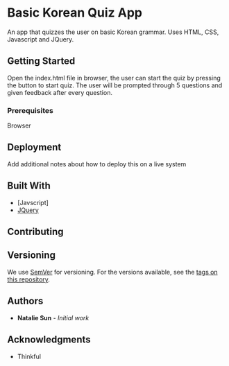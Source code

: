 # Basic Korean Quiz App

An app that quizzes the user on basic Korean grammar. Uses HTML, CSS, Javascript and JQuery.

## Getting Started

Open the index.html file in browser, the user can start the quiz by pressing the button to start quiz. The user will be prompted through 5 questions and given feedback after every question.

### Prerequisites

Browser

## Deployment

Add additional notes about how to deploy this on a live system

## Built With

* [Javscript]
* [JQuery](https://code.jquery.com/)  

## Contributing

## Versioning

We use [SemVer](http://semver.org/) for versioning. For the versions available, see the [tags on this repository](https://github.com/your/project/tags).

## Authors

* **Natalie Sun** - *Initial work*

## Acknowledgments

* Thinkful
